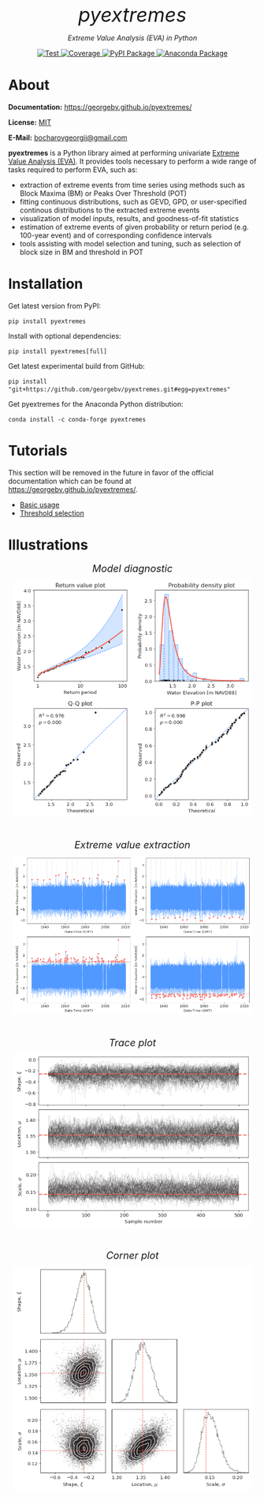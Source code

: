 <p align="center" style="font-size:40px; margin:0px 10px 0px 10px">
    <em>pyextremes</em>
</p>
<p align="center">
    <em>Extreme Value Analysis (EVA) in Python</em>
</p>
<p align="center">
<a href="https://github.com/georgebv/pyextremes/actions/workflows/test.yml" target="_blank">
    <img src="https://github.com/georgebv/pyextremes/actions/workflows/test.yml/badge.svg" alt="Test">
</a>
<a href="https://codecov.io/gh/georgebv/pyextremes" target="_blank">
    <img src="https://codecov.io/gh/georgebv/pyextremes/branch/master/graph/badge.svg" alt="Coverage">
</a>
<a href="https://pypi.org/project/pyextremes" target="_blank">
    <img src="https://badge.fury.io/py/pyextremes.svg" alt="PyPI Package">
</a>
<a href="https://anaconda.org/conda-forge/pyextremes" target="_blank">
    <img src="https://img.shields.io/conda/vn/conda-forge/pyextremes.svg" alt="Anaconda Package">
</a>
</p>

# About

**Documentation:** https://georgebv.github.io/pyextremes/

**License:** [MIT](https://opensource.org/licenses/MIT)

**E-Mail:** bocharovgeorgii@gmail.com

**pyextremes** is a Python library aimed at performing univariate
[Extreme Value Analysis (EVA)](https://en.wikipedia.org/wiki/Extreme_value_theory).
It provides tools necessary to perform a wide range of tasks required to
perform EVA, such as:

- extraction of extreme events from time series using methods such as
Block Maxima (BM) or Peaks Over Threshold (POT)
- fitting continuous distributions, such as GEVD, GPD, or user-specified
continous distributions to the extracted extreme events
- visualization of model inputs, results, and goodness-of-fit statistics
- estimation of extreme events of given probability or return period
(e.g. 100-year event) and of corresponding confidence intervals
- tools assisting with model selection and tuning, such as selection of
block size in BM and threshold in POT

# Installation

Get latest version from PyPI:

```shell
pip install pyextremes
```

Install with optional dependencies:

```shell
pip install pyextremes[full]
```

Get latest experimental build from GitHub:

```shell
pip install "git+https://github.com/georgebv/pyextremes.git#egg=pyextremes"
```

Get pyextremes for the Anaconda Python distribution:

```shell
conda install -c conda-forge pyextremes
```

# Tutorials

This section will be removed in the future in favor of the official documentation
which can be found at https://georgebv.github.io/pyextremes/.

- [Basic usage](https://nbviewer.jupyter.org/github/georgebv/pyextremes-notebooks/blob/master/notebooks/EVA%20basic.ipynb)
- [Threshold selection](https://nbviewer.jupyter.org/github/georgebv/pyextremes-notebooks/blob/master/notebooks/tutorials/threshold%20selection.ipynb)

# Illustrations

<p align="center" style="font-size:20px; margin:10px 10px 0px 10px">
    <em>Model diagnostic</em>
</p>
<p align="center" style="font-size:20px; margin:10px 10px 40px 10px">
  <img src="https://raw.githubusercontent.com/georgebv/pyextremes-notebooks/master/notebooks/documentation/readme%20figures/diagnostic.png" alt="Diagnostic plot" width="600px">
</p>

<p align="center" style="font-size:20px; margin:10px 10px 0px 10px">
    <em>Extreme value extraction</em>
</p>
<p align="center" style="font-size:20px; margin:10px 10px 40px 10px">
  <img src="https://raw.githubusercontent.com/georgebv/pyextremes-notebooks/master/notebooks/documentation/readme%20figures/extremes.png" alt="Diagnostic plot" width="600px">
</p>

<p align="center" style="font-size:20px; margin:10px 10px 0px 10px">
    <em>Trace plot</em>
</p>
<p align="center" style="font-size:20px; margin:10px 10px 40px 10px">
  <img src="https://raw.githubusercontent.com/georgebv/pyextremes-notebooks/master/notebooks/documentation/readme%20figures/trace.png" alt="Diagnostic plot" width="600px">
</p>

<p align="center" style="font-size:20px; margin:10px 10px 0px 10px">
    <em>Corner plot</em>
</p>
<p align="center" style="font-size:20px; margin:10px 10px 40px 10px">
  <img src="https://raw.githubusercontent.com/georgebv/pyextremes-notebooks/master/notebooks/documentation/readme%20figures/corner.png" alt="Diagnostic plot" width="600px">
</p>
